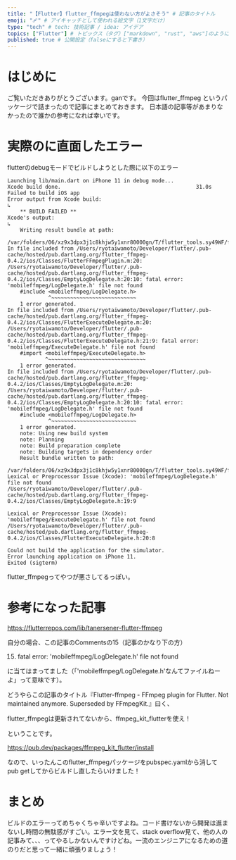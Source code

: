 ```yaml
---
title: "【Flutter】flutter_ffmpegは使わない方がよさそう" # 記事のタイトル
emoji: "🩹" # アイキャッチとして使われる絵文字（1文字だけ）
type: "tech" # tech: 技術記事 / idea: アイデア
topics: ["Flutter"] # トピックス（タグ）["markdown", "rust", "aws"]のように指定する
published: true # 公開設定（falseにすると下書き）
---
```


# はじめに

ご覧いただきありがとうございます。ganです。
今回はflutter_ffmpeg というパッケージで詰まったので記事にまとめておきます。
日本語の記事等があまりなかったので誰かの参考になれば幸いです。


# 実際のに直面したエラー

flutterのdebugモードでビルドしようとした際に以下のエラー

```
Launching lib/main.dart on iPhone 11 in debug mode...
Xcode build done.                                           31.0s
Failed to build iOS app
Error output from Xcode build:
↳
    ** BUILD FAILED **
Xcode's output:
↳
    Writing result bundle at path:
    	/var/folders/06/xz9x3dpx3j1c8khjw5y1xnr80000gn/T/flutter_tools.sy49WF/flutter_ios_build_temp_dirylJrRz/temporary_xcresult_bundle
In file included from /Users/ryotaiwamoto/Developer/flutter/.pub-cache/hosted/pub.dartlang.org/flutter_ffmpeg-0.4.2/ios/Classes/FlutterFFmpegPlugin.m:20:
/Users/ryotaiwamoto/Developer/flutter/.pub-cache/hosted/pub.dartlang.org/flutter_ffmpeg-0.4.2/ios/Classes/EmptyLogDelegate.h:20:10: fatal error: 'mobileffmpeg/LogDelegate.h' file not found
    #include <mobileffmpeg/LogDelegate.h>
             ^~~~~~~~~~~~~~~~~~~~~~~~~~~~
    1 error generated.
In file included from /Users/ryotaiwamoto/Developer/flutter/.pub-cache/hosted/pub.dartlang.org/flutter_ffmpeg-0.4.2/ios/Classes/FlutterExecuteDelegate.m:20:
/Users/ryotaiwamoto/Developer/flutter/.pub-cache/hosted/pub.dartlang.org/flutter_ffmpeg-0.4.2/ios/Classes/FlutterExecuteDelegate.h:21:9: fatal error: 'mobileffmpeg/ExecuteDelegate.h' file not found
    #import <mobileffmpeg/ExecuteDelegate.h>
            ^~~~~~~~~~~~~~~~~~~~~~~~~~~~~~~~
    1 error generated.
In file included from /Users/ryotaiwamoto/Developer/flutter/.pub-cache/hosted/pub.dartlang.org/flutter_ffmpeg-0.4.2/ios/Classes/EmptyLogDelegate.m:20:
/Users/ryotaiwamoto/Developer/flutter/.pub-cache/hosted/pub.dartlang.org/flutter_ffmpeg-0.4.2/ios/Classes/EmptyLogDelegate.h:20:10: fatal error: 'mobileffmpeg/LogDelegate.h' file not found
    #include <mobileffmpeg/LogDelegate.h>
             ^~~~~~~~~~~~~~~~~~~~~~~~~~~~
    1 error generated.
    note: Using new build system
    note: Planning
    note: Build preparation complete
    note: Building targets in dependency order
    Result bundle written to path:
    	/var/folders/06/xz9x3dpx3j1c8khjw5y1xnr80000gn/T/flutter_tools.sy49WF/flutter_ios_build_temp_dirylJrRz/temporary_xcresult_bundle
Lexical or Preprocessor Issue (Xcode): 'mobileffmpeg/LogDelegate.h' file not found
/Users/ryotaiwamoto/Developer/flutter/.pub-cache/hosted/pub.dartlang.org/flutter_ffmpeg-0.4.2/ios/Classes/EmptyLogDelegate.h:19:9

Lexical or Preprocessor Issue (Xcode): 'mobileffmpeg/ExecuteDelegate.h' file not found
/Users/ryotaiwamoto/Developer/flutter/.pub-cache/hosted/pub.dartlang.org/flutter_ffmpeg-0.4.2/ios/Classes/FlutterExecuteDelegate.h:20:8

Could not build the application for the simulator.
Error launching application on iPhone 11.
Exited (sigterm)
```

flutter_ffmpegってやつが悪さしてるっぽい。


# 参考になった記事

https://flutterrepos.com/lib/tanersener-flutter-ffmpeg

自分の場合、この記事のCommentsの15（記事のかなり下の方）

15. fatal error: 'mobileffmpeg/LogDelegate.h' file not found

に当てはまってました（「'mobileffmpeg/LogDelegate.h'なんてファイルねーよ」って意味です）。

どうやらこの記事のタイトル『Flutter-ffmpeg - FFmpeg plugin for Flutter. Not maintained anymore. Superseded by FFmpegKit.』曰く、

flutter_ffmpegは更新されてないから、ffmpeg_kit_flutterを使え！

ということです。

https://pub.dev/packages/ffmpeg_kit_flutter/install

なので、いったんこのflutter_ffmpegパッケージをpubspec.yamlから消してpub getしてからビルドし直したらいけました！


# まとめ
ビルドのエラーってめちゃくちゃ辛いですよね。コード書けないから開発は進まないし時間の無駄感がすごい。エラー文を見て、stack overflow見て、他の人の記事みて、、、ってやるしかないんですけどね。一流のエンジニアになるための道のりだと思って一緒に頑張りましょう！
